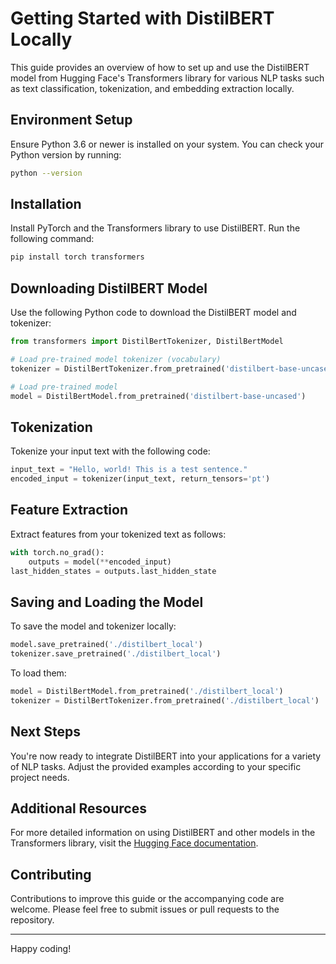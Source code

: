 
# Getting Started with DistilBERT Locally

This guide provides an overview of how to set up and use the DistilBERT model from Hugging Face's Transformers library for various NLP tasks such as text classification, tokenization, and embedding extraction locally.

## Environment Setup

Ensure Python 3.6 or newer is installed on your system. You can check your Python version by running:

```bash
python --version
```

## Installation

Install PyTorch and the Transformers library to use DistilBERT. Run the following command:

```bash
pip install torch transformers
```

## Downloading DistilBERT Model

Use the following Python code to download the DistilBERT model and tokenizer:

```python
from transformers import DistilBertTokenizer, DistilBertModel

# Load pre-trained model tokenizer (vocabulary)
tokenizer = DistilBertTokenizer.from_pretrained('distilbert-base-uncased')

# Load pre-trained model
model = DistilBertModel.from_pretrained('distilbert-base-uncased')
```

## Tokenization

Tokenize your input text with the following code:

```python
input_text = "Hello, world! This is a test sentence."
encoded_input = tokenizer(input_text, return_tensors='pt')
```

## Feature Extraction

Extract features from your tokenized text as follows:

```python
with torch.no_grad():
    outputs = model(**encoded_input)
last_hidden_states = outputs.last_hidden_state
```

## Saving and Loading the Model

To save the model and tokenizer locally:

```python
model.save_pretrained('./distilbert_local')
tokenizer.save_pretrained('./distilbert_local')
```

To load them:

```python
model = DistilBertModel.from_pretrained('./distilbert_local')
tokenizer = DistilBertTokenizer.from_pretrained('./distilbert_local')
```

## Next Steps

You're now ready to integrate DistilBERT into your applications for a variety of NLP tasks. Adjust the provided examples according to your specific project needs.

## Additional Resources

For more detailed information on using DistilBERT and other models in the Transformers library, visit the [Hugging Face documentation](https://huggingface.co/transformers/).

## Contributing

Contributions to improve this guide or the accompanying code are welcome. Please feel free to submit issues or pull requests to the repository.

---

Happy coding!
